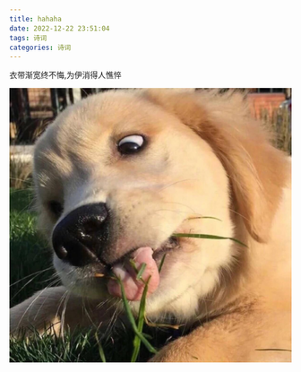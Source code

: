 ```yaml
---
title: hahaha
date: 2022-12-22 23:51:04
tags: 诗词
categories: 诗词
---
```


衣带渐宽终不悔,为伊消得人憔悴

<!-- more -->

 <!-- 有效格式1 -->
![dog](/images/dog.jpg)
